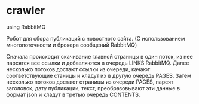 # crawler
using RabbitMQ

Робот для сбора публикаций с новостного сайта. (С использованием многопоточности и брокера сообщений RabbitMQ)

Сначала происходит скачивание главной страницы в один поток, из нее парсятся все ссылки и добавляются в очередь LINKS RabbitMQ. Далее несколько потоков достают ссылки из очереди, качают соответствующие станицы и кладут их в другую очередь PAGES. Затем несколько потоков достают страницы из очереди PAGES, парсят заголовок, дату публикации, текст, преобразовывают эти данные в формат json и кладут в третью очередь CONTENTS.
